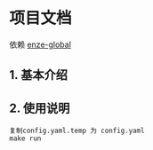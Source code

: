 # 项目文档
依赖 [enze-global](http://github.com/whileW/enze-global)

## 1. 基本介绍

## 2. 使用说明

```
复制config.yaml.temp 为 config.yaml
make run
```